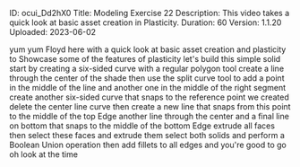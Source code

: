ID: ocui_Dd2hX0
Title: Modeling Exercise 22
Description: This video takes a quick look at basic asset creation in Plasticity.
Duration: 60
Version: 1.1.20
Uploaded: 2023-06-02

yum yum
Floyd here with a quick look at basic
asset creation and plasticity to
Showcase some of the features of
plasticity let's build this simple solid
start by creating a six-sided curve with
a regular polygon tool create a line
through the center of the shade then use
the split curve tool to add a point in
the middle of the line and another one
in the middle of the right segment
create another six-sided curve that
snaps to the reference point we created
delete the center line curve then create
a new line that snaps from this point to
the middle of the top Edge another line
through the center and a final line on
bottom that snaps to the middle of the
bottom Edge extrude all faces then
select these faces and extrude them
select both solids and perform a Boolean
Union operation
then add fillets to all edges and you're
good to go
oh look at the time
